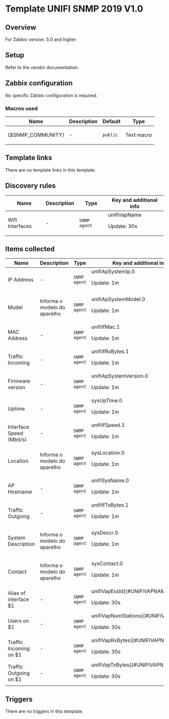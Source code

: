 # Template UNIFI SNMP 2019 V1.0

## Overview

For Zabbix version: 5.0 and higher

## Setup

Refer to the vendor documentation.

## Zabbix configuration

No specific Zabbix configuration is required.

### Macros used

|Name|Description|Default|Type|
|----|-----------|-------|----|
|{$SNMP_COMMUNITY}|<p>-</p>|`public`|Text macro|
## Template links

There are no template links in this template.

## Discovery rules

|Name|Description|Type|Key and additional info|
|----|-----------|----|----|
|Wifi Interfaces|<p>-</p>|`SNMP agent`|unifiVapName<p>Update: 30s</p>|
## Items collected

|Name|Description|Type|Key and additional info|
|----|-----------|----|----|
|IP Address|<p>-</p>|`SNMP agent`|unifiApSystemIp.0<p>Update: 1m</p>|
|Model|<p>Informa o modelo do aparelho</p>|`SNMP agent`|unifiApSystemModel.0<p>Update: 1m</p>|
|MAC Address|<p>-</p>|`SNMP agent`|unifiIfMac.1<p>Update: 1m</p>|
|Traffic Incoming|<p>-</p>|`SNMP agent`|unifiIfRxBytes.1<p>Update: 1m</p>|
|Firmware version|<p>-</p>|`SNMP agent`|unifiApSystemVersion.0<p>Update: 1m</p>|
|Uptime|<p>-</p>|`SNMP agent`|sysUpTime.0<p>Update: 1m</p>|
|Interface Speed (Mbit/s)|<p>-</p>|`SNMP agent`|unifiIfSpeed.1<p>Update: 1m</p>|
|Location|<p>Informa o modelo do aparelho</p>|`SNMP agent`|sysLocation.0<p>Update: 1m</p>|
|AP Hostname|<p>-</p>|`SNMP agent`|unifiSysName.0<p>Update: 1m</p>|
|Traffic Outgoing|<p>-</p>|`SNMP agent`|unifiIfTxBytes.1<p>Update: 1m</p>|
|System Description|<p>Informa o modelo do aparelho</p>|`SNMP agent`|sysDescr.0<p>Update: 1m</p>|
|Contact|<p>Informa o modelo do aparelho</p>|`SNMP agent`|sysContact.0<p>Update: 1m</p>|
|Alias of interface $1|<p>-</p>|`SNMP agent`|unifiVapEssId[{#UNIFIVAPNAME}]<p>Update: 30s</p>|
|Users on $1|<p>-</p>|`SNMP agent`|unifiVapNumStations[{#UNIFIVAPNAME}]<p>Update: 30s</p>|
|Traffic Incoming on $1|<p>-</p>|`SNMP agent`|unifiVapRxBytes[{#UNIFIVAPNAME}]<p>Update: 30s</p>|
|Traffic Outgoing on $1|<p>-</p>|`SNMP agent`|unifiVapTxBytes[{#UNIFIVAPNAME}]<p>Update: 30s</p>|
## Triggers

There are no triggers in this template.

